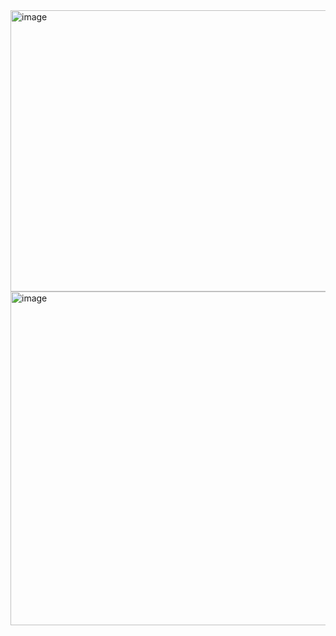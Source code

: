 <img width="1143" height="450" alt="image" src="https://github.com/user-attachments/assets/3e2132af-660b-469f-92db-33969e790053" />

<img width="1164" height="534" alt="image" src="https://github.com/user-attachments/assets/14d56032-fbd6-4e96-9582-e4fbfb620d49" />
